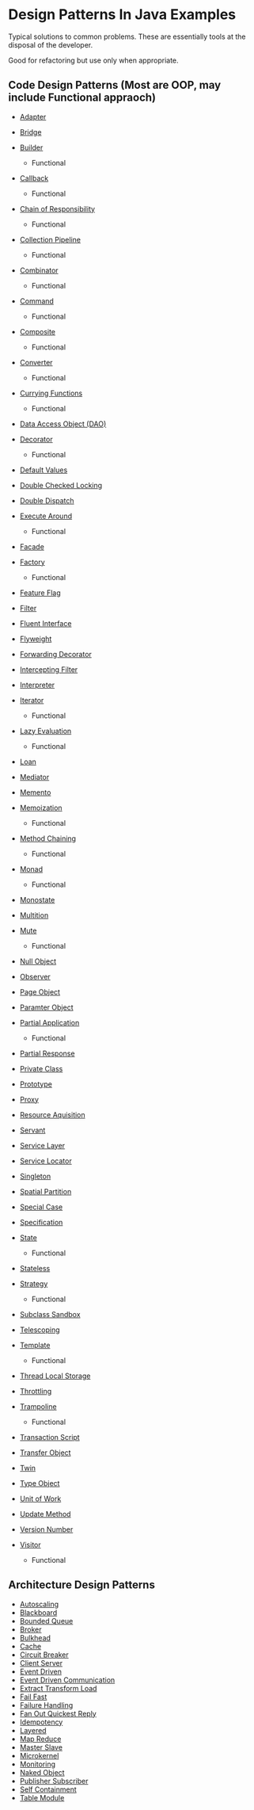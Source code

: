 # Design Patterns In Java Examples

Typical solutions to common problems. These are essentially tools at the disposal of the developer.

Good for refactoring but use only when appropriate.

## Code Design Patterns (Most are OOP, may include Functional appraoch)

- [Adapter](./adapter)
- [Bridge](./bridge)
- [Builder](./builder)
  - Functional
- [Callback](./callback)
  - Functional
- [Chain of Responsibility](./chain_of_responsibility)
  - Functional
- [Collection Pipeline](./collection_pipeline)
  - Functional
- [Combinator](./combinator)
  - Functional
- [Command](./command)
  - Functional
- [Composite](./composite)

  - Functional

- [Converter](./converter)

  - Functional

- [Currying Functions](./currying_functions)

  - Functional

- [Data Access Object (DAO)](./data_access_object)
- [Decorator](./decorator)
  - Functional
- [Default Values](./default_values)
- [Double Checked Locking](./double_checked_locking)
- [Double Dispatch](./double_dispatch)
- [Execute Around](./execute_around)

  - Functional

- [Facade](./facade)
- [Factory](./factor)
  - Functional
- [Feature Flag](./feature_flag)
- [Filter](./filter)
- [Fluent Interface](./fluent_interface)
- [Flyweight](./flyweight)
- [Forwarding Decorator](./forwarding_decorator)
- [Intercepting Filter](./intercepting_filter)
- [Interpreter](./interpreter)
- [Iterator](./iterator)
  - Functional
- [Lazy Evaluation](./lazy_evaluation)
  - Functional
- [Loan](./loan)
- [Mediator](./mediator)
- [Memento](./momento)
- [Memoization](./memoization)
  - Functional
- [Method Chaining](./method_chaining)
  - Functional
- [Monad](./monad)
  - Functional
- [Monostate](./monostate)
- [Multition](./multition)
- [Mute](./mute)
  - Functional
- [Null Object](./null_object)
- [Observer](./observer)
- [Page Object](./page_object)
- [Paramter Object](./parameter_object)
- [Partial Application](./partial_application)
  - Functional
- [Partial Response](./partial_response)
- [Private Class](./private_class_design)
- [Prototype](./prototype)
- [Proxy](./proxy)
- [Resource Aquisition](./resource_acquisition)
- [Servant](./servant)
- [Service Layer](./service_layer)
- [Service Locator](./service_locator)
- [Singleton](./singleton)
- [Spatial Partition](./spatial_partition)
- [Special Case](./special_case)
- [Specification](./specification)
- [State](./state)
  - Functional
- [Stateless](./stateless)
- [Strategy](./strategy)
  - Functional
- [Subclass Sandbox](./subclass_sandbox)
- [Telescoping](./telescoping)
- [Template](./template)
  - Functional
- [Thread Local Storage](./thread_local_storage)
- [Throttling](./throttling)
- [Trampoline](./trampoline)
  - Functional
- [Transaction Script](./transaction_script)
- [Transfer Object](./transfer_object)
- [Twin](./twin)
- [Type Object](./type_object)
- [Unit of Work](./unit_of_work)
- [Update Method](./update_method)
- [Version Number](./version_number)
- [Visitor](./visitor)
  - Functional

## Architecture Design Patterns

- [Autoscaling](./autoscaling)
- [Blackboard](./blackboard)
- [Bounded Queue](./bounded_queue)
- [Broker](./broker)
- [Bulkhead](./bulkhead)
- [Cache](./cache)
- [Circuit Breaker](./circuit_breaker)
- [Client Server](./client_server)
- [Event Driven](./event_driven)
- [Event Driven Communication](./event_driven_communication)
- [Extract Transform Load](./extract_transform_load)
- [Fail Fast](./fail_fast)
- [Failure Handling](./failure_handling)
- [Fan Out Quickest Reply](./fan_out_quickest_reply)
- [Idempotency](./idempotency)
- [Layered](./layered)
- [Map Reduce](./map_reduce)
- [Master Slave](./master_slave)
- [Microkernel](./microkernel)
- [Monitoring](./monitoring)
- [Naked Object](./naked_object)
- [Publisher Subscriber](./publisher_subscriber)
- [Self Containment](./self_containment)
- [Table Module](./table_module)
